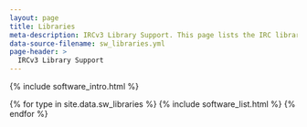 ```yaml
---
layout: page
title: Libraries
meta-description: IRCv3 Library Support. This page lists the IRC libraries compatible with and supporting IRCv3 features.
data-source-filename: sw_libraries.yml
page-header: >
  IRCv3 Library Support
---
```

{% include software_intro.html %}

{% for type in site.data.sw_libraries %}
{% include software_list.html %}
{% endfor %}
